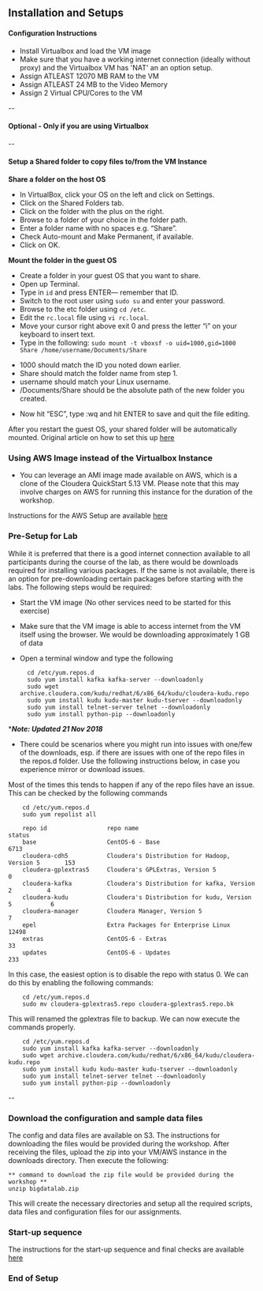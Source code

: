 ## Installation and Setups

#### Configuration Instructions
* Install Virtualbox and load the VM image
* Make sure that you have a working internet connection (ideally without proxy) and the Virtualbox VM has 'NAT' an an option setup. 
* Assign ATLEAST 12070 MB RAM to the VM
* Assign ATLEAST 24 MB to the Video Memory
* Assign 2 Virtual CPU/Cores to the VM

--
#### Optional - Only if you are using Virtualbox ####
--
#### Setup a Shared folder to copy files to/from the VM Instance

**Share a folder on the host OS**  
* In VirtualBox, click your OS on the left and click on Settings.  
* Click on the Shared Folders tab.  
* Click on the folder with the plus on the right.  
* Browse to a folder of your choice in the folder path.  
* Enter a folder name with no spaces e.g. “Share”.  
* Check Auto-mount and Make Permanent, if available.  
* Click on OK.  

**Mount the folder in the guest OS**  
* Create a folder in your guest OS that you want to share.  
* Open up Terminal.  
* Type in `id` and press ENTER— remember that ID.  
* Switch to the root user using `sudo su` and enter your password.  
* Browse to the etc folder using `cd /etc`.  
* Edit the `rc.local` file using `vi rc.local`.  
* Move your cursor right above exit 0 and press the letter “i” on your keyboard to insert text.  
* Type in the following: `sudo mount -t vboxsf -o uid=1000,gid=1000 Share /home/username/Documents/Share`

- 1000 should match the ID you noted down earlier.  
- Share should match the folder name from step 1.  
- username should match your Linux username.  
- /Documents/Share should be the absolute path of the new folder you created.  
* Now hit “ESC”, type :wq and hit ENTER to save and quit the file editing.  

After you restart the guest OS, your shared folder will be automatically mounted. 
Original article on how to set this up [here](https://ryansechrest.com/2012/10/permanently-share-a-folder-between-host-mac-and-guest-linux-os-using-virtualbox/)

### Using AWS Image instead of the Virtualbox Instance

* You can leverage an AMI image made available on AWS, which is a clone of the Cloudera QuickStart 5.13 VM. Please note that this may involve charges on AWS for running this instance for the duration of the workshop. 

Instructions for the AWS Setup are available [here](https://github.com/rajatrakesh/bigdatalab/blob/master/01-Setup/AWS%20Setup.MD)

### Pre-Setup for Lab

While it is preferred that there is a good internet connection available to all participants during the course of the lab, as there would be downloads required for installing various packages. If the same is not available, there is an option for pre-downloading certain packages before starting with the labs. The following steps would be required:

* Start the VM image (No other services need to be started for this exercise)
* Make sure that the VM image is able to access internet from the VM itself using the browser. We would be downloading approximately 1 GB of data
* Open a terminal window and type the following

		cd /etc/yum.repos.d
		sudo yum install kafka kafka-server --downloadonly
		sudo wget archive.cloudera.com/kudu/redhat/6/x86_64/kudu/cloudera-kudu.repo
		sudo yum install kudu kudu-master kudu-tserver --downloadonly
		sudo yum install telnet-server telnet --downloadonly
		sudo yum install python-pip --downloadonly
		
****Note: Updated 21 Nov 2018***

* There could be scenarios where you might run into issues with one/few of the downloads, esp. if there are issues with one of the repo files in the repos.d folder. Use the following instructions below, in case you experience mirror or download issues. 

Most of the times this tends to happen if any of the repo files have an issue. This can be checked by the following commands

		cd /etc/yum.repos.d
		sudo yum repolist all

		repo id                 repo name                                         status
		base                    CentOS-6 - Base                                    6713
		cloudera-cdh5           Cloudera's Distribution for Hadoop, Version 5       153
		cloudera-gplextras5     Cloudera's GPLExtras, Version 5                       0
		cloudera-kafka          Cloudera's Distribution for kafka, Version 2          4
		cloudera-kudu           Cloudera's Distribution for kudu, Version 5           6
		cloudera-manager        Cloudera Manager, Version 5                           7
		epel                    Extra Packages for Enterprise Linux               12498
		extras                  CentOS-6 - Extras                                    33
		updates                 CentOS-6 - Updates                                  233

In this case, the easiest option is to disable the repo with status 0. We can do this by enabling the following commands:

		cd /etc/yum.repos.d
		sudo mv cloudera-gplextras5.repo cloudera-gplextras5.repo.bk
		
This will renamed the gplextras file to backup. We can now execute the commands properly. 

		cd /etc/yum.repos.d
		sudo yum install kafka kafka-server --downloadonly
		sudo wget archive.cloudera.com/kudu/redhat/6/x86_64/kudu/cloudera-kudu.repo
		sudo yum install kudu kudu-master kudu-tserver --downloadonly
		sudo yum install telnet-server telnet --downloadonly
		sudo yum install python-pip --downloadonly
		
-- 

### Download the configuration and sample data files

The config and data files are available on S3. The instructions for downloading the files would be provided during the workshop. After receiving the files, upload the zip into your VM/AWS instance in the downloads directory. Then execute the following:

	** command to download the zip file would be provided during the workshop **
	unzip bigdatalab.zip

This will create the necessary directories and setup all the required scripts, data files and configuration files for our assignments.

### Start-up sequence

The instructions for the start-up sequence and final checks are available [here](https://github.com/rajatrakesh/bigdatalab/blob/master/01-Setup/Startup.MD)

### End of Setup
